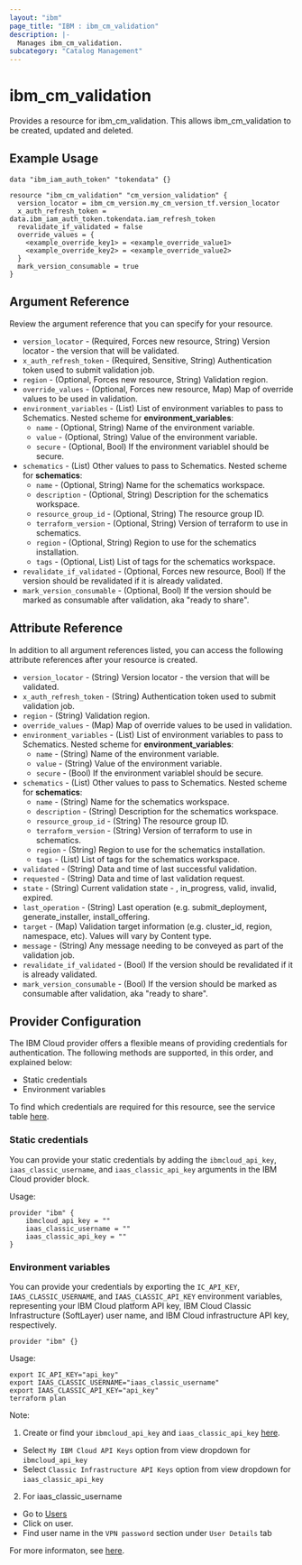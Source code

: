 ```yaml
---
layout: "ibm"
page_title: "IBM : ibm_cm_validation"
description: |-
  Manages ibm_cm_validation.
subcategory: "Catalog Management"
---
```


# ibm_cm_validation

Provides a resource for ibm_cm_validation. This allows ibm_cm_validation to be created, updated and deleted.

## Example Usage

```hcl
data "ibm_iam_auth_token" "tokendata" {}

resource "ibm_cm_validation" "cm_version_validation" {
  version_locator = ibm_cm_version.my_cm_version_tf.version_locator
  x_auth_refresh_token = data.ibm_iam_auth_token.tokendata.iam_refresh_token
  revalidate_if_validated = false
  override_values = {
    <example_override_key1> = <example_override_value1>
    <example_override_key2> = <example_override_value2>
  }
  mark_version_consumable = true
}
```

## Argument Reference

Review the argument reference that you can specify for your resource.

* `version_locator` - (Required, Forces new resource, String) Version locator - the version that will be validated.
* `x_auth_refresh_token` - (Required, Sensitive, String) Authentication token used to submit validation job.
* `region` - (Optional, Forces new resource, String) Validation region.
* `override_values` - (Optional, Forces new resource, Map) Map of override values to be used in validation.
* `environment_variables` - (List) List of environment variables to pass to Schematics.
Nested scheme for **environment_variables**:
	* `name` - (Optional, String) Name of the environment variable.
	* `value` - (Optional, String) Value of the environment variable.
	* `secure` - (Optional, Bool) If the environment variablel should be secure.
* `schematics` - (List) Other values to pass to Schematics.
Nested scheme for **schematics**:
	* `name` - (Optional, String) Name for the schematics workspace.
	* `description` - (Optional, String) Description for the schematics workspace.
	* `resource_group_id` - (Optional, String) The resource group ID.
	* `terraform_version` - (Optional, String) Version of terraform to use in schematics.
	* `region` - (Optional, String) Region to use for the schematics installation.
	* `tags` - (Optional, List) List of tags for the schematics workspace.
* `revalidate_if_validated` - (Optional, Forces new resource, Bool) If the version should be revalidated if it is already validated.
* `mark_version_consumable` - (Optional, Bool) If the version should be marked as consumable after validation, aka \"ready to share\".

## Attribute Reference

In addition to all argument references listed, you can access the following attribute references after your resource is created.

* `version_locator` - (String) Version locator - the version that will be validated.
* `x_auth_refresh_token` - (String) Authentication token used to submit validation job.
* `region` - (String) Validation region.
* `override_values` - (Map) Map of override values to be used in validation.
* `environment_variables` - (List) List of environment variables to pass to Schematics.
Nested scheme for **environment_variables**:
	* `name` - (String) Name of the environment variable.
	* `value` - (String) Value of the environment variable.
	* `secure` - (Bool) If the environment variablel should be secure.
* `schematics` - (List) Other values to pass to Schematics.
Nested scheme for **schematics**:
	* `name` - (String) Name for the schematics workspace.
	* `description` - (String) Description for the schematics workspace.
	* `resource_group_id` - (String) The resource group ID.
	* `terraform_version` - (String) Version of terraform to use in schematics.
	* `region` - (String) Region to use for the schematics installation.
	* `tags` - (List) List of tags for the schematics workspace.
* `validated` - (String) Data and time of last successful validation.
* `requested` - (String) Data and time of last validation request.
* `state` - (String) Current validation state - <empty>, in_progress, valid, invalid, expired.
* `last_operation` - (String) Last operation (e.g. submit_deployment, generate_installer, install_offering.
* `target` - (Map) Validation target information (e.g. cluster_id, region, namespace, etc).  Values will vary by Content type.
* `message` - (String) Any message needing to be conveyed as part of the validation job.
* `revalidate_if_validated` - (Bool) If the version should be revalidated if it is already validated.
* `mark_version_consumable` - (Bool) If the version should be marked as consumable after validation, aka \"ready to share\".

## Provider Configuration

The IBM Cloud provider offers a flexible means of providing credentials for authentication. The following methods are supported, in this order, and explained below:

- Static credentials
- Environment variables

To find which credentials are required for this resource, see the service table [here](https://cloud.ibm.com/docs/ibm-cloud-provider-for-terraform?topic=ibm-cloud-provider-for-terraform-provider-reference#required-parameters).

### Static credentials

You can provide your static credentials by adding the `ibmcloud_api_key`, `iaas_classic_username`, and `iaas_classic_api_key` arguments in the IBM Cloud provider block.

Usage:
```
provider "ibm" {
    ibmcloud_api_key = ""
    iaas_classic_username = ""
    iaas_classic_api_key = ""
}
```

### Environment variables

You can provide your credentials by exporting the `IC_API_KEY`, `IAAS_CLASSIC_USERNAME`, and `IAAS_CLASSIC_API_KEY` environment variables, representing your IBM Cloud platform API key, IBM Cloud Classic Infrastructure (SoftLayer) user name, and IBM Cloud infrastructure API key, respectively.

```
provider "ibm" {}
```

Usage:
```
export IC_API_KEY="api_key"
export IAAS_CLASSIC_USERNAME="iaas_classic_username"
export IAAS_CLASSIC_API_KEY="api_key"
terraform plan
```

Note:

1. Create or find your `ibmcloud_api_key` and `iaas_classic_api_key` [here](https://cloud.ibm.com/iam/apikeys).
  - Select `My IBM Cloud API Keys` option from view dropdown for `ibmcloud_api_key`
  - Select `Classic Infrastructure API Keys` option from view dropdown for `iaas_classic_api_key`
2. For iaas_classic_username
  - Go to [Users](https://cloud.ibm.com/iam/users)
  - Click on user.
  - Find user name in the `VPN password` section under `User Details` tab

For more informaton, see [here](https://registry.terraform.io/providers/IBM-Cloud/ibm/latest/docs#authentication).
